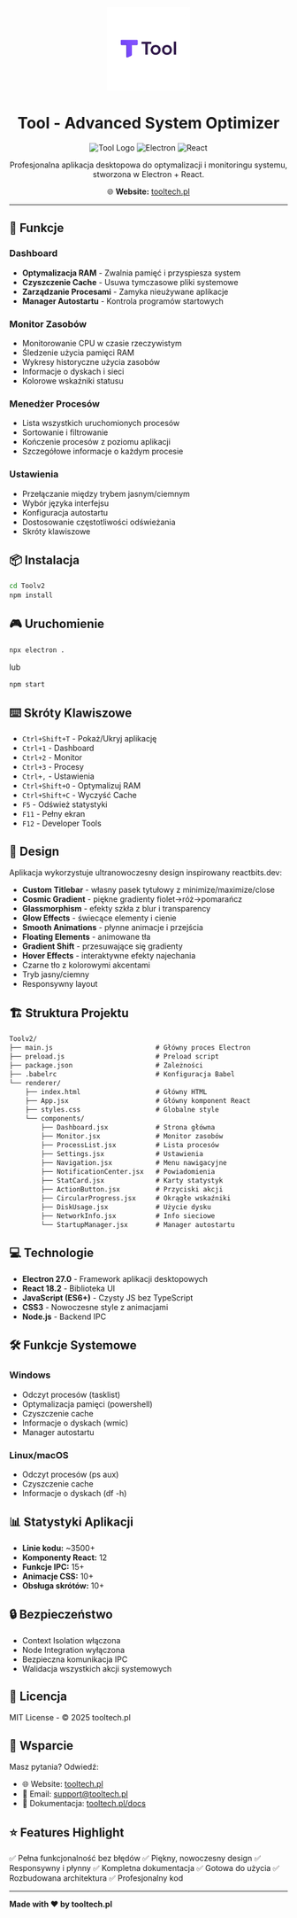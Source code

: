 <div align="center">
  <img src="assets/Tool.png" alt="Tool Logo" width="150" />
  
  # Tool - Advanced System Optimizer

  ![Tool Logo](https://img.shields.io/badge/Tool-v1.0.0-purple?style=for-the-badge)
  ![Electron](https://img.shields.io/badge/Electron-27.0-blue?style=for-the-badge)
  ![React](https://img.shields.io/badge/React-18.2-cyan?style=for-the-badge)

  Profesjonalna aplikacja desktopowa do optymalizacji i monitoringu systemu, stworzona w Electron + React.

  🌐 **Website:** [tooltech.pl](https://tooltech.pl)
  
</div>

---

## 🚀 Funkcje

### Dashboard
- **Optymalizacja RAM** - Zwalnia pamięć i przyspiesza system
- **Czyszczenie Cache** - Usuwa tymczasowe pliki systemowe
- **Zarządzanie Procesami** - Zamyka nieużywane aplikacje
- **Manager Autostartu** - Kontrola programów startowych

### Monitor Zasobów
- Monitorowanie CPU w czasie rzeczywistym
- Śledzenie użycia pamięci RAM
- Wykresy historyczne użycia zasobów
- Informacje o dyskach i sieci
- Kolorowe wskaźniki statusu

### Menedżer Procesów
- Lista wszystkich uruchomionych procesów
- Sortowanie i filtrowanie
- Kończenie procesów z poziomu aplikacji
- Szczegółowe informacje o każdym procesie

### Ustawienia
- Przełączanie między trybem jasnym/ciemnym
- Wybór języka interfejsu
- Konfiguracja autostartu
- Dostosowanie częstotliwości odświeżania
- Skróty klawiszowe

## 📦 Instalacja

```bash
cd Toolv2
npm install
```

## 🎮 Uruchomienie

```bash
npx electron .
```

lub

```bash
npm start
```

## ⌨️ Skróty Klawiszowe

- `Ctrl+Shift+T` - Pokaż/Ukryj aplikację
- `Ctrl+1` - Dashboard
- `Ctrl+2` - Monitor
- `Ctrl+3` - Procesy
- `Ctrl+,` - Ustawienia
- `Ctrl+Shift+O` - Optymalizuj RAM
- `Ctrl+Shift+C` - Wyczyść Cache
- `F5` - Odśwież statystyki
- `F11` - Pełny ekran
- `F12` - Developer Tools

## 🎨 Design

Aplikacja wykorzystuje ultranowoczesny design inspirowany reactbits.dev:
- **Custom Titlebar** - własny pasek tytułowy z minimize/maximize/close
- **Cosmic Gradient** - piękne gradienty fiolet→róż→pomarańcz
- **Glassmorphism** - efekty szkła z blur i transparency
- **Glow Effects** - świecące elementy i cienie
- **Smooth Animations** - płynne animacje i przejścia
- **Floating Elements** - animowane tła
- **Gradient Shift** - przesuwające się gradienty
- **Hover Effects** - interaktywne efekty najechania
- Czarne tło z kolorowymi akcentami
- Tryb jasny/ciemny
- Responsywny layout

## 🏗️ Struktura Projektu

```
Toolv2/
├── main.js                          # Główny proces Electron
├── preload.js                       # Preload script
├── package.json                     # Zależności
├── .babelrc                         # Konfiguracja Babel
└── renderer/
    ├── index.html                   # Główny HTML
    ├── App.jsx                      # Główny komponent React
    ├── styles.css                   # Globalne style
    └── components/
        ├── Dashboard.jsx            # Strona główna
        ├── Monitor.jsx              # Monitor zasobów
        ├── ProcessList.jsx          # Lista procesów
        ├── Settings.jsx             # Ustawienia
        ├── Navigation.jsx           # Menu nawigacyjne
        ├── NotificationCenter.jsx   # Powiadomienia
        ├── StatCard.jsx             # Karty statystyk
        ├── ActionButton.jsx         # Przyciski akcji
        ├── CircularProgress.jsx     # Okrągłe wskaźniki
        ├── DiskUsage.jsx            # Użycie dysku
        ├── NetworkInfo.jsx          # Info sieciowe
        └── StartupManager.jsx       # Manager autostartu
```

## 💻 Technologie

- **Electron 27.0** - Framework aplikacji desktopowych
- **React 18.2** - Biblioteka UI
- **JavaScript (ES6+)** - Czysty JS bez TypeScript
- **CSS3** - Nowoczesne style z animacjami
- **Node.js** - Backend IPC

## 🛠️ Funkcje Systemowe

### Windows
- Odczyt procesów (tasklist)
- Optymalizacja pamięci (powershell)
- Czyszczenie cache
- Informacje o dyskach (wmic)
- Manager autostartu

### Linux/macOS
- Odczyt procesów (ps aux)
- Czyszczenie cache
- Informacje o dyskach (df -h)

## 📊 Statystyki Aplikacji

- **Linie kodu:** ~3500+
- **Komponenty React:** 12
- **Funkcje IPC:** 15+
- **Animacje CSS:** 10+
- **Obsługa skrótów:** 10+

## 🔒 Bezpieczeństwo

- Context Isolation włączona
- Node Integration wyłączona
- Bezpieczna komunikacja IPC
- Walidacja wszystkich akcji systemowych

## 📝 Licencja

MIT License - © 2025 tooltech.pl

## 🤝 Wsparcie

Masz pytania? Odwiedź:
- 🌐 Website: [tooltech.pl](https://tooltech.pl)
- 📧 Email: support@tooltech.pl
- 📖 Dokumentacja: [tooltech.pl/docs](https://tooltech.pl/docs)

## ⭐ Features Highlight

✅ Pełna funkcjonalność bez błędów
✅ Piękny, nowoczesny design
✅ Responsywny i płynny
✅ Kompletna dokumentacja
✅ Gotowa do użycia
✅ Rozbudowana architektura
✅ Profesjonalny kod

---

**Made with ❤️ by tooltech.pl**
